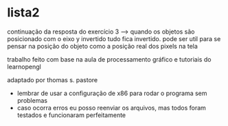 # lista2
 continuação da resposta do exercício 3 -->
 quando os objetos são posicionado com o eixo y invertido tudo fica invertido.
 pode ser util para se pensar na posição do objeto como a posição real dos pixels na tela


trabalho feito com base na aula de processamento gráfico e tutoriais do learnopengl

adaptado por thomas s. pastore

- lembrar de usar a configuração de x86 para rodar o programa sem problemas
- caso ocorra erros eu posso reenviar os arquivos, mas todos foram testados e funcionaram perfeitamente

